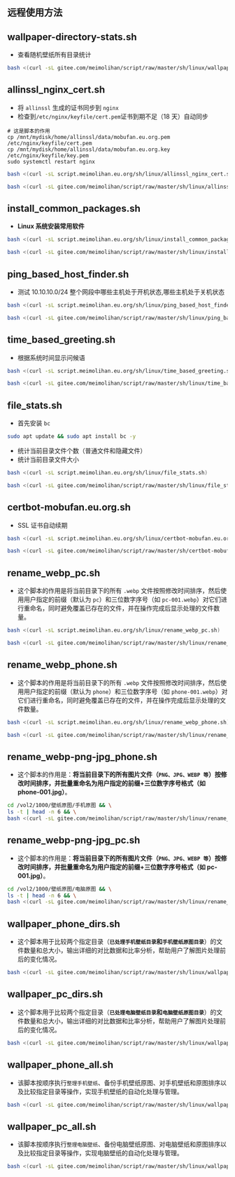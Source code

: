 ## 远程使用方法

## wallpaper-directory-stats.sh

- 查看随机壁纸所有目录统计

```bash
bash <(curl -sL gitee.com/meimolihan/script/raw/master/sh/linux/wallpaper-directory-stats.sh)
```

## allinssl_nginx_cert.sh

- 将 `allinssl` 生成的证书同步到 `nginx`
- 检查到`/etc/nginx/keyfile/cert.pem`证书到期不足（18 天）自动同步

```
# 这是脚本的作用
cp /mnt/mydisk/home/allinssl/data/mobufan.eu.org.pem /etc/nginx/keyfile/cert.pem
cp /mnt/mydisk/home/allinssl/data/mobufan.eu.org.key /etc/nginx/keyfile/key.pem
sudo systemctl restart nginx
```

```bash
bash <(curl -sL script.meimolihan.eu.org/sh/linux/allinssl_nginx_cert.sh)
```

```bash
bash <(curl -sL gitee.com/meimolihan/script/raw/master/sh/linux/allinssl_nginx_cert.sh)
```

## install_common_packages.sh

- **Linux 系统安装常用软件**

```bash
bash <(curl -sL script.meimolihan.eu.org/sh/linux/install_common_packages.sh)
```

```bash
bash <(curl -sL gitee.com/meimolihan/script/raw/master/sh/linux/install_common_packages.sh)
```

## ping_based_host_finder.sh

- 测试 10.10.10.0/24 整个网段中哪些主机处于开机状态,哪些主机处于关机状态

```bash
bash <(curl -sL script.meimolihan.eu.org/sh/linux/ping_based_host_finder.sh)
```

```bash
bash <(curl -sL gitee.com/meimolihan/script/raw/master/sh/linux/ping_based_host_finder.sh)
```

## time_based_greeting.sh

- 根据系统时间显示问候语

```bash
bash <(curl -sL script.meimolihan.eu.org/sh/linux/time_based_greeting.sh)
```

```bash
bash <(curl -sL gitee.com/meimolihan/script/raw/master/sh/linux/time_based_greeting.sh)
```

## file_stats.sh

- 首先安装 `bc`

```bash
sudo apt update && sudo apt install bc -y
```

- 统计当前目录文件个数（普通文件和隐藏文件）
- 统计当前目录文件大小

```bash
bash <(curl -sL script.meimolihan.eu.org/sh/linux/file_stats.sh)
```

```bash
bash <(curl -sL gitee.com/meimolihan/script/raw/master/sh/linux/file_stats.sh)
```

## certbot-mobufan.eu.org.sh

- SSL 证书自动续期

```bash
bash <(curl -sL script.meimolihan.eu.org/sh/linux/certbot-mobufan.eu.org.sh)
```

```bash
bash <(curl -sL gitee.com/meimolihan/script/raw/master/sh/certbot-mobufan.eu.org.sh)
```

## rename_webp_pc.sh

- 这个脚本的作用是将当前目录下的所有 `.webp` 文件按照修改时间排序，然后使用用户指定的前缀（默认为 `pc`）和三位数字序号（如 `pc-001.webp`）对它们进行重命名，同时避免覆盖已存在的文件，并在操作完成后显示处理的文件数量。

```bash
bash <(curl -sL script.meimolihan.eu.org/sh/linux/rename_webp_pc.sh)
```

```bash
bash <(curl -sL gitee.com/meimolihan/script/raw/master/sh/linux/rename_webp_pc.sh)
```

## rename_webp_phone.sh

- 这个脚本的作用是将当前目录下的所有 `.webp` 文件按照修改时间排序，然后使用用户指定的前缀（默认为 `phone`）和三位数字序号（如 `phone-001.webp`）对它们进行重命名，同时避免覆盖已存在的文件，并在操作完成后显示处理的文件数量。

```bash
bash <(curl -sL script.meimolihan.eu.org/sh/linux/rename_webp_phone.sh)
```

```bash
bash <(curl -sL gitee.com/meimolihan/script/raw/master/sh/linux/rename_webp_phone.sh)
```

## rename_webp-png-jpg_phone.sh

- 这个脚本的作用是：**将当前目录下的所有图片文件（`PNG、JPG、WEBP 等`）按修改时间排序，并批量重命名为用户指定的前缀+三位数字序号格式（如 phone-001.jpg）**。

```bash
cd /vol2/1000/壁纸原图/手机原图 && \
ls -t | head -n 6 && \
bash <(curl -sL gitee.com/meimolihan/script/raw/master/sh/linux/rename_webp-png-jpg_phone.sh)
```

## rename_webp-png-jpg_pc.sh

- 这个脚本的作用是：**将当前目录下的所有图片文件（`PNG、JPG、WEBP 等`）按修改时间排序，并批量重命名为用户指定的前缀+三位数字序号格式（如 pc-001.jpg）**。

```bash
cd /vol2/1000/壁纸原图/电脑原图 && \
ls -t | head -n 6 && \
bash <(curl -sL gitee.com/meimolihan/script/raw/master/sh/linux/rename_webp-png-jpg_pc.sh)
```

## wallpaper_phone_dirs.sh

- 这个脚本用于比较两个指定目录（**`已处理手机壁纸目录`**和**`手机壁纸原图目录`**）的文件数量和总大小，输出详细的对比数据和比率分析，帮助用户了解图片处理前后的变化情况。

```bash
bash <(curl -sL gitee.com/meimolihan/script/raw/master/sh/linux/wallpaper_phone_dirs.sh)
```

## wallpaper_pc_dirs.sh

- 这个脚本用于比较两个指定目录（**`已处理电脑壁纸目录`**和**`电脑壁纸原图目录`**）的文件数量和总大小，输出详细的对比数据和比率分析，帮助用户了解图片处理前后的变化情况。

```bash
bash <(curl -sL gitee.com/meimolihan/script/raw/master/sh/linux/wallpaper_pc_dirs.sh)
```

## wallpaper_phone_all.sh

- 该脚本按顺序执行`整理手机壁纸`、备份手机壁纸原图、对手机壁纸和原图排序以及比较指定目录等操作，实现手机壁纸的自动化处理与管理。

```bash
bash <(curl -sL gitee.com/meimolihan/script/raw/master/sh/linux/wallpaper_phone_all.sh)
```

## wallpaper_pc_all.sh

- 该脚本按顺序执行`整理电脑壁纸`、备份电脑壁纸原图、对电脑壁纸和原图排序以及比较指定目录等操作，实现电脑壁纸的自动化处理与管理。

```bash
bash <(curl -sL gitee.com/meimolihan/script/raw/master/sh/linux/wallpaper_pc_all.sh)
```
